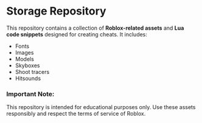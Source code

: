 # Storage Repository

This repository contains a collection of **Roblox-related assets** and **Lua code snippets** designed for creating cheats. It includes:

- Fonts
- Images
- Models
- Skyboxes
- Shoot tracers
- Hitsounds

### Important Note:
This repository is intended for educational purposes only. Use these assets responsibly and respect the terms of service of Roblox.
